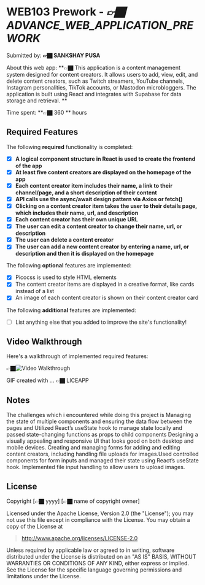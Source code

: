 # WEB103 Prework - *👉🏿 ADVANCE_WEB_APPLICATION_PREWORK*

Submitted by: **👉🏿 SANKSHAY PUSA**

About this web app: **👉🏿 This application is a content management system designed for content creators. It allows users to add, view, edit, and delete content creators, such as Twitch streamers, YouTube channels, Instagram personalities, TikTok accounts, or Mastodon microbloggers. The application is built using React and integrates with Supabase for data storage and retrieval. **

Time spent: **👉🏿 360 ** hours

## Required Features

The following **required** functionality is completed:

<!-- 👉🏿👉🏿👉🏿 Make sure to check off completed functionality below -->
- [x] **A logical component structure in React is used to create the frontend of the app**
- [x] **At least five content creators are displayed on the homepage of the app**
- [x] **Each content creator item includes their name, a link to their channel/page, and a short description of their content**
- [x] **API calls use the async/await design pattern via Axios or fetch()**
- [x] **Clicking on a content creator item takes the user to their details page, which includes their name, url, and description**
- [x] **Each content creator has their own unique URL**
- [x] **The user can edit a content creator to change their name, url, or description**
- [x] **The user can delete a content creator**
- [x] **The user can add a new content creator by entering a name, url, or description and then it is displayed on the homepage**

The following **optional** features are implemented:

- [x] Picocss is used to style HTML elements
- [x] The content creator items are displayed in a creative format, like cards instead of a list
- [x] An image of each content creator is shown on their content creator card

The following **additional** features are implemented:

* [ ] List anything else that you added to improve the site's functionality!

## Video Walkthrough

Here's a walkthrough of implemented required features:

👉🏿<img src='file:///Users/sankshay/Documents/FINAL_SUBMISSION_GIF_4.gif' title='Video Walkthrough' width='' alt='Video Walkthrough' />

<!-- Replace this with whatever GIF tool you used! -->
GIF created with ...  👉🏿 LICEAPP
<!-- Recommended tools:
[Kap](https://getkap.co/) for macOS
[ScreenToGif](https://www.screentogif.com/) for Windows
[peek](https://github.com/phw/peek) for Linux. -->

## Notes

The challenges which i encountered while doing this project is Managing the state of multiple components and ensuring the data flow between the pages and  Utilized React’s useState hook to manage state locally and passed state-changing functions as props to child components
Designing a visually appealing and responsive UI that looks good on both desktop and mobile devices.
Creating and managing forms for adding and editing content creators, including handling file uploads for images.Used controlled components for form inputs and managed their state using React’s useState hook. Implemented file input handling to allow users to upload images.

## License

Copyright [👉🏿 yyyy] [👉🏿 name of copyright owner]

Licensed under the Apache License, Version 2.0 (the "License"); you may not use this file except in compliance with the License. You may obtain a copy of the License at

> http://www.apache.org/licenses/LICENSE-2.0

Unless required by applicable law or agreed to in writing, software distributed under the License is distributed on an "AS IS" BASIS, WITHOUT WARRANTIES OR CONDITIONS OF ANY KIND, either express or implied. See the License for the specific language governing permissions and limitations under the License.
